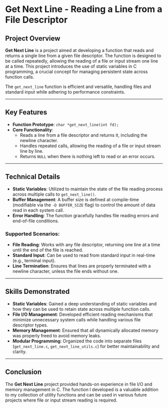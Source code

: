 # Get Next Line - Reading a Line from a File Descriptor

## Project Overview

**Get Next Line** is a project aimed at developing a function that reads and returns a single line from a given file descriptor. The function is designed to be called repeatedly, allowing the reading of a file or input stream one line at a time. This project introduces the use of static variables in C programming, a crucial concept for managing persistent state across function calls.

The `get_next_line` function is efficient and versatile, handling files and standard input while adhering to performance constraints.

---

## Key Features

- **Function Prototype**: `char *get_next_line(int fd);`
- **Core Functionality**:
  - Reads a line from a file descriptor and returns it, including the newline character.
  - Handles repeated calls, allowing the reading of a file or input stream line by line.
  - Returns `NULL` when there is nothing left to read or an error occurs.

---

## Technical Details

- **Static Variables**: Utilized to maintain the state of the file reading process across multiple calls to `get_next_line()`.
- **Buffer Management**: A buffer size is defined at compile-time (modifiable via the `-D BUFFER_SIZE` flag) to control the amount of data read in each system call.
- **Error Handling**: The function gracefully handles file reading errors and end-of-file conditions.

### Supported Scenarios:
- **File Reading**: Works with any file descriptor, returning one line at a time until the end of the file is reached.
- **Standard Input**: Can be used to read from standard input in real-time (e.g., terminal input).
- **Line Termination**: Ensures that lines are properly terminated with a newline character, unless the file ends without one.

---

## Skills Demonstrated

- **Static Variables**: Gained a deep understanding of static variables and how they can be used to retain state across multiple function calls.
- **File I/O Management**: Developed efficient reading mechanisms that minimize unnecessary system calls while handling various file descriptor types.
- **Memory Management**: Ensured that all dynamically allocated memory was properly freed to avoid memory leaks.
- **Modular Programming**: Organized the code into separate files (`get_next_line.c`, `get_next_line_utils.c`) for better maintainability and clarity.

---

## Conclusion

The **Get Next Line** project provided hands-on experience in file I/O and memory management in C. The function I developed is a valuable addition to my collection of utility functions and can be used in various future projects where file or input stream reading is required.

